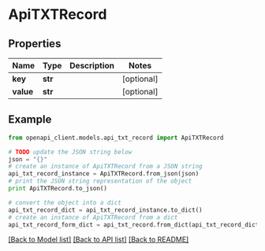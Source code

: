 # ApiTXTRecord


## Properties
Name | Type | Description | Notes
------------ | ------------- | ------------- | -------------
**key** | **str** |  | [optional] 
**value** | **str** |  | [optional] 

## Example

```python
from openapi_client.models.api_txt_record import ApiTXTRecord

# TODO update the JSON string below
json = "{}"
# create an instance of ApiTXTRecord from a JSON string
api_txt_record_instance = ApiTXTRecord.from_json(json)
# print the JSON string representation of the object
print ApiTXTRecord.to_json()

# convert the object into a dict
api_txt_record_dict = api_txt_record_instance.to_dict()
# create an instance of ApiTXTRecord from a dict
api_txt_record_form_dict = api_txt_record.from_dict(api_txt_record_dict)
```
[[Back to Model list]](../README.md#documentation-for-models) [[Back to API list]](../README.md#documentation-for-api-endpoints) [[Back to README]](../README.md)


